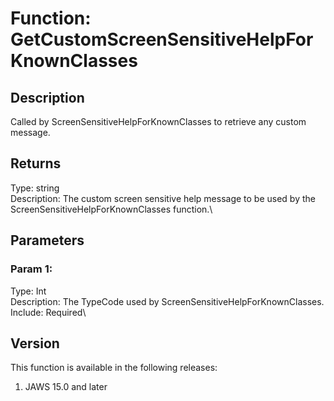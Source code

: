 # Function: GetCustomScreenSensitiveHelpForKnownClasses

## Description

Called by ScreenSensitiveHelpForKnownClasses to retrieve any custom
message.

## Returns

Type: string\
Description: The custom screen sensitive help message to be used by the
ScreenSensitiveHelpForKnownClasses function.\

## Parameters

### Param 1:

Type: Int\
Description: The TypeCode used by ScreenSensitiveHelpForKnownClasses.\
Include: Required\

## Version

This function is available in the following releases:

1.  JAWS 15.0 and later

